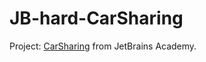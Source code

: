 # JB-hard-CarSharing
Project: [CarSharing](https://hyperskill.org/projects/140) from JetBrains Academy.

